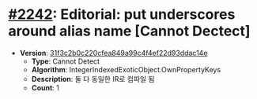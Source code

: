 # [#2242](https://github.com/tc39/ecma262/pull/2242/files): Editorial: put underscores around alias name [Cannot Dectect]

- **Version**: [31f3c2b0c220cfea849a99c4f4ef22d93ddac14e](https://github.com/tc39/ecma262/commits/31f3c2b0c220cfea849a99c4f4ef22d93ddac14e)
  - **Type**: Cannot Detect
  - **Algorithm**: IntegerIndexedExoticObject.OwnPropertyKeys
  - **Description**: 둘 다 동일한 IR로 컴파일 됨
  - **Count**: 1

